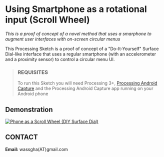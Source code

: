 # Using Smartphone as a rotational input (Scroll Wheel)

*This is a proof of concept of a novel method that uses a smarphone to augment user interfaces with on-screen circular menus* 

This Processing Sketch is a proof of concept of a "Do-It-Yourself" Surface Dial-like interface that uses a regular smartphone (with an accelerometer and a proximity sensor) to control a circular menu UI. 

 
> ### REQUISITES
> To run this Sketch you will need Processing 3+, [Processing Android Capture](https://github.com/onlylemi/processing-android-capture/) and the Processing Android Capture app running on your Android phone

## Demonstration

[![Phone as a Scroll Wheel (DIY Surface Dial)](http://i.imgur.com/odxsA0j.gif)](http://www.youtube.com/watch?v=fdGWuvw3c7U)

## CONTACT
**Email:** wassgha(AT)gmail.com  
